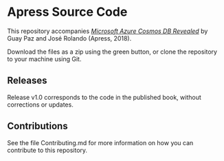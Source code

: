 # Apress Source Code

This repository accompanies [*Microsoft Azure Cosmos DB Revealed*](http://www.apress.com/9781484233504) by Guay Paz and José Rolando (Apress, 2018).

[comment]: #cover

Download the files as a zip using the green button, or clone the repository to your machine using Git.

## Releases

Release v1.0 corresponds to the code in the published book, without corrections or updates.

## Contributions

See the file Contributing.md for more information on how you can contribute to this repository.
